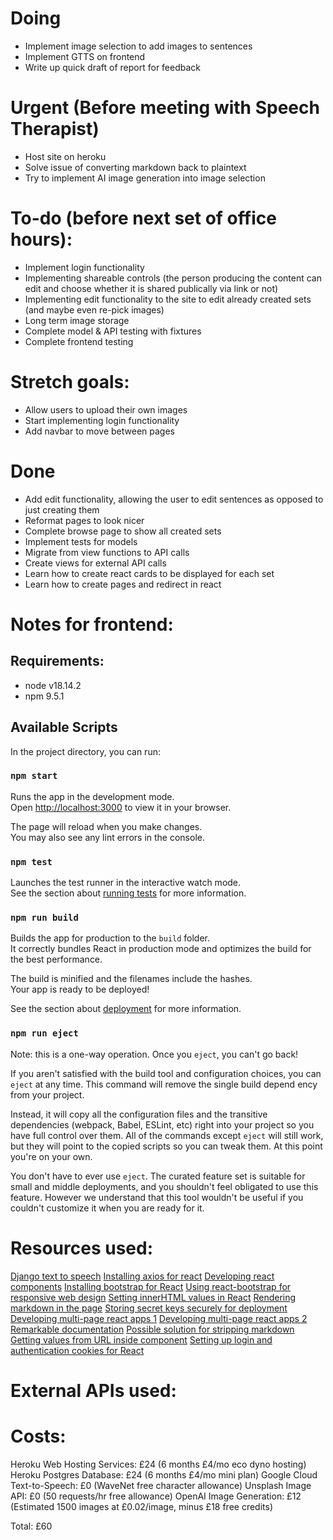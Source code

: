 # Doing
- Implement image selection to add images to sentences
- Implement GTTS on frontend
- Write up quick draft of report for feedback

# Urgent (Before meeting with Speech Therapist)
- Host site on heroku
- Solve issue of converting markdown back to plaintext
- Try to implement AI image generation into image selection

# To-do (before next set of office hours):
- Implement login functionality
- Implementing shareable controls (the person producing the content can edit and choose whether it is shared publically via link or not)
- Implementing edit functionality to the site to edit already created sets (and maybe even re-pick images)
- Long term image storage
- Complete model & API testing with fixtures
- Complete frontend testing

# Stretch goals:
- Allow users to upload their own images
- Start implementing login functionality
- Add navbar to move between pages

# Done
- Add edit functionality, allowing the user to edit sentences as opposed to just creating them
- Reformat pages to look nicer
- Complete browse page to show all created sets
- Implement tests for models
- Migrate from view functions to API calls
- Create views for external API calls 
- Learn how to create react cards to be displayed for each set
- Learn how to create pages and redirect in react

# Notes for frontend:
## Requirements:
- node v18.14.2
- npm 9.5.1

## Available Scripts

In the project directory, you can run:

### `npm start`

Runs the app in the development mode.\
Open [http://localhost:3000](http://localhost:3000) to view it in your browser.

The page will reload when you make changes.\
You may also see any lint errors in the console.

### `npm test`

Launches the test runner in the interactive watch mode.\
See the section about [running tests](https://facebook.github.io/create-react-app/docs/running-tests) for more information.

### `npm run build`

Builds the app for production to the `build` folder.\
It correctly bundles React in production mode and optimizes the build for the best performance.

The build is minified and the filenames include the hashes.\
Your app is ready to be deployed!

See the section about [deployment](https://facebook.github.io/create-react-app/docs/deployment) for more information.

### `npm run eject`

Note: this is a one-way operation. Once you `eject`, you can't go back!

If you aren't satisfied with the build tool and configuration choices, you can `eject` at any time. This command will remove the single build depend    ency from your project.

Instead, it will copy all the configuration files and the transitive dependencies (webpack, Babel, ESLint, etc) right into your project so you have     full control over them. All of the commands except `eject` will still work, but they will point to the copied scripts so you can tweak them. At this     point you're on your own.

You don't have to ever use `eject`. The curated feature set is suitable for small and middle deployments, and you shouldn't feel obligated to use this feature. However we understand that this tool wouldn't be useful if you couldn't customize it when you are ready for it.

# Resources used:
[Django text to speech](https://pytutorial.com/django-text-to-speech/)
[Installing axios for react](https://www.digitalocean.com/community/tutorials/react-axios-react)
[Developing react components](https://www.digitalocean.com/community/tutorial_series/how-to-code-in-react-js)
[Installing bootstrap for React](https://create-react-app.dev/docs/adding-bootstrap/)
[Using react-bootstrap for responsive web design](https://react-bootstrap.github.io/layout/grid/)
[Setting innerHTML values in React](https://blog.logrocket.com/using-dangerouslysetinnerhtml-in-a-react-application/)
[Rendering markdown in the page](https://www.npmjs.com/package/remarkable-react)
[Storing secret keys securely for deployment](https://stackoverflow.com/questions/15209978/where-to-store-secret-keys-django)
[Developing multi-page react apps 1](https://www.geeksforgeeks.org/how-to-create-a-multi-page-website-using-react-js/)
[Developing multi-page react apps 2](https://stackoverflow.com/questions/41956465/how-to-create-multiple-page-app-using-react)
[Remarkable documentation](https://github.com/jonschlinkert/remarkable)
[Possible solution for stripping markdown](https://www.npmjs.com/package/remove-markdown)
[Getting values from URL inside component](https://stackoverflow.com/questions/58548767/react-router-dom-useparams-inside-class-component)
[Setting up login and authentication cookies for React](https://priyanshuguptaofficial.medium.com/django-and-react-integration-b712321a5232)

# External APIs used:

# Costs:

Heroku Web Hosting Services: £24 (6 months £4/mo eco dyno hosting)
Heroku Postgres Database: £24 (6 months £4/mo mini plan)
Google Cloud Text-to-Speech: £0 (WaveNet free character allowance)
Unsplash Image API: £0 (50 requests/hr free allowance)
OpenAI Image Generation: £12 (Estimated 1500 images at £0.02/image, minus £18 free credits)

Total: £60
